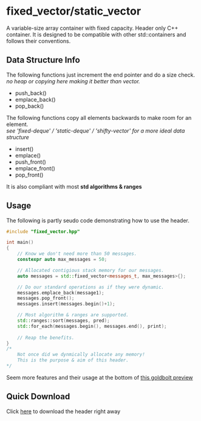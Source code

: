 # fixed_vector/static_vector
A variable-size array container with fixed capacity. Header only C++ container. It is designed to be compatible with other std::containers and follows their conventions. 

## Data Structure Info
The following functions just increment the end pointer and do a size check. <br>
*no heap or copying here making it better than vector.*
 - push_back()
 - emplace_back() 
 - pop_back()

The following functions copy all elements backwards to make room for an element. <br>
*see 'fixed-deque' / 'static-deque' / 'shifty-vector' for a more ideal data structure*
 - insert() 
 - emplace()
 - push_front() 
 - emplace_front()
 - pop_front()

It is also compliant with most **std algorithms & ranges**

## Usage
The following is partly seudo code demonstrating how to use the header. 
``` C++
#include "fixed_vector.hpp"

int main()
{
    // Know we don't need more than 50 messages.
    constexpr auto max_messages = 50;

    // Allocated contigious stack memory for our messages.
    auto messages = std::fixed_vector<messages_t, max_messages>{};

    // Do our standard operations as if they were dynamic.
    messages.emplace_back(message1);
    messages.pop_front();
    messages.insert(messages.begin()+1);

    // Most algorithm & ranges are supported.
    std::ranges::sort(messages, pred);
    std::for_each(messages.begin(), messages.end(), print);
    
    // Reap the benefits.
}   
/*
    Not once did we dynmically allocate any memory! 
    This is the purpose & aim of this header.
*/
```

Seem more features and their usage at the bottom of [this goldbolt preview](https://godbolt.org/#z:OYLghAFBqd5QCxAYwPYBMCmBRdBLAF1QCcAaPECAM1QDsCBlZAQwBtMQBGAFlJvoCqAZ0wAFAB4gA5AAYppAFZdSrZrVDIApACYAQjt2kR7ZATx1KmWugDCqVgFcAtrRABmAOykr6ADJ5aTAA5ZwAjTGJ3AA4o0gAHVCFCc1o7Rxd3LwSkszp/QJCncMi3GKNME1zaBgJmYgI051dPcsqUmrqCfOCwiOjYoVr6xoyWwc7uwuL%2BgEojVAdiZA4pHTcA5EcsAGpNNxtCCOYiYj3sTRkAQTWNrcxd/YDktjwALwiAfVY8QbOL6%2B061omwcOz2NkGWHEyziBD%2BVxuwLuDwhcTU8IBQJBYP2bGAJEICCcGP%2BBEwTjiqjJ4IIAE84lZmE57gAVUjbSEgEBJd4fAjbBgYzbMIRCbZUPDiTDoD4AN0wphIuwRHn0VziDlC32QIH%2B2312wA9IbtnSGUI9QaHEl1NtZWwHJg%2BfT7ga3e69gARbYsvZqy5u60BYDbBIBMnEd1Rj1ub0sgBUfst%2BqDtrQtEGHzD9Ai0YNXu26cGPsTbn9gZtIeImCoESsyzzUYLvu0ADYk1cK8HC3RM9Xa9Xga6m7Gexn%2BS322Xk9tUyGeU6zcPG/qC5zuW9Fx2A1bK9t8FQB/XFy68wXYcQD1Q%2Bduu7bDsRjkqV27m6Xy7vu0WCB8H0/I2eo7fiWt6fra1bysQIi/hG/7RmuBDoFyEERNBf4nOC6EkH806dmBIbfh8KFQU6WGRghSEgMRaGwRh%2ByEWROH%2BnExB4PaZK6nh%2Br2o4J4MtsTgfOgxzMJoACsuiCmJnqgfqC7OvxgksGiyCELSskcpuCn3IJC7bhqWp4DqM7GmOgzEA4ipQTO36YOILHipK0pygqJwQDMyo7lGIACR8ynMKpdIQAwcy%2BQuEAyB5q5cbsqqaB4MkxbZ9mRhKUoyvKVkQOuTxmC87zEF8PxwvsvpuNg2zfIMHkzm6PlKcwKlqcFoW6ZuEBVQQAB04UzDMM7xR%2BUbrkIaK0OCZUVQQFIPN6g2%2BcJtTsoKCUaW665oHEtIdcVXXhMAATueynVdT4R2mhSe2YAdtDuf1uFebFiWPaZZEWjF4n6BJtAYD8LCXuJMnSWZZIpdsZEvm6%2B2HR5P12TCJVDbsEmfT9%2BBCP96CA4DIN2Q5DG0c%2B0bQ7dHnAXD0KYLCGmfajv0Y3UWPSTjyUORDkP6mdsOoPDVOIwNKPffTmPY8DrORgTRwnI2XMg9sFMI7eAtfboaN/YzoveuL2zUaRhMAe6xAk%2B58s85T1MPa%2Bguq8LGvM2Lvag/jjtEZgkE0VLSpG9dMNywrfM09basMwD9ta47eORrrMGewbbqDugJv%2BxbSO00L6Mi2HuNg4R0cQwnJvk2bisPcrdMZ3bQPh%2BOkcgzHj7S3myDG2Tjum7zKdl%2Bn6uh1X2fO%2BO9dwU3stFx3/MfUHtu9yzEc5y7ef64W3s3YXbfJxPj1pzbFczw7Nfz4Pi%2Bx8vo/r8XAelzFpn%2BYF6mTyrweZ332uhKg9jbOSsLba347t%2Bbm8raP2nkzF%2Bc8HLySXJpd4a8/4b0DsA3eoDZ4HwgVpKBt9mq/2LPAq%2BL0TQVHJFYfkAVliii7jvHuyD96DFrv2OsQ5oyoAZA3bCgtPTZUQlySB8t7qpynkgzW/cJYLxrAwhszDY5pw4SNdBvCQYIPLlQoR2t6GDgbFGY4nDKI8NoHwihT9K4oNoYfPsYj1H3C0bI3k/I9EKMtvmARyis6qPMceaMVBiB0AIO5RR3cQ7UOriYgeZijyMM8d42BvwHGricQElR4Co5uMYVGUIAUADWviYnI0Qc4sBqCRFH2SQ2NJyBMnYMAQaUyi1mDbFIZgchD8lHxJcYkn02x4zRhqUnC%2Bncmn%2BOfsYp2hTiwsg6fuESUTbG9MqfqUyThfoSlQjOMkFIqSYHBMKUUXUdnbEuMQYAFpyrCJ1sU%2B4X9VDLA%2BKUzJ%2BzDk6HbG2HZXU6kHKEPomKqzKTHA2fRVQ2zdl3KORVVxYSGwXICk6CJ9AIBAoeQ855rzDkfMetrWUqA8DoFDNaBA1yMkQGApObY4gUVujRRirFGohC4puRAScDziWkoNOSzF2LqUfGhT4wlDKSUaRZZSnFHKvEwvpW2RlfK2notZQkOIeKylZKRvy0MzChWRJRSsiF1I/kiiEIiuFxztYQwhcsAlLsIbZGSHQdkcK2wIt2XUZFEqCngyXgEEQ9RTWD3NYkS1tB2TcrFby7JhrXUZgiFys1S8LVVHZKK1s4q8FulMiyAA8p6FNAlmC0nCM8kyJoQ0nzdeGz1mZvU5BSOySBp4/VyyJUGpGpkvnrM2f8sUABJWgGoCBtpKiCtpEMi0eslqwyM0aK3bA7V2ntjkoIEHZJOhw3b%2BT/IIEyuZ%2Bb%2B2hvdRGr1UafUxo5FwkAuU8D5U%2BJ1CaZxwasDXSco1j4RAlp/GW31t7k1pozU4LNOadl5oLSOz%2BD7MBPqHtLCUs7/WRpPiu29SrNiYDqD08eTrgmRilVi6s4VrGLl4dueKMk8FNp%2BTSF0tAmSskrUenhgpyr/G3oYveQThmmlI%2BRxy6UXJWQmqQGj2AuQQzSs5TKdEbBsl41yFu/8EaxSRtWAgixaC7DbIJGpn0ZDY1LqtK4RGtU2CXGR5kPpKM6LkbxujcTBk0OY/ptjgmMquWwqVHjZwuTDrgnZzjImxMuZAJJseACZMzjkwppTrYVMiTUxp/0%2BHSSat%2BXp1jhm2SHpMzYgUJILNGKs7XGzhmPPCcc6J5z5V%2BNL3yw504TnxMgFlhvQLMVgvEEUw88LtRPptXeFFujWnLg6fi7lijKXuGmYy7klp%2BTUMsYZAZ%2B45WuNVZ825sDTl7PzaK9Vs%2BcCZn1ceo15rymhIRYkh1jZzNNPPVi2s4j%2BwBtGaGxuNLZmESZcYyc27c2vPFb41RN2qE9Ynw%2B4V7zJWqKSbq4NILmB5NNfu8fEdEACAIB%2BAAWjOFzdVPW%2Bskem2x5L2G%2BTpdo89sblmmM5cS7Nlbnmgdfdc6I92/2AOA8q%2BtnzK9fb%2BekxDhrUOQvrjh/%2BBHSOhCo/KujvDmO4vY8ZEl4zw3HujeaaTt7FP2NCYq9x6rAvlscYKyz4H32C7c3Hjt%2BOvOYf89%2ByRUDJAhco7OC3DHz0sc3dV3jqjI2ifXBe4ElXOO8tU715rxb9O/s29SoHjXC2QdG79tt7nu3zeKctwz8PduRcO59qTJ3dHtNS9d/7wb%2BP%2BRPe9yTrLZOwbvcj2tg3dPd0A5r596rzcs9TKk3zU3Bo9uhda6JCS6mzvRcl1d3Tt33epZw6X%2BjICEnOur7rqPrOQdLaVMz4PK/Ns4Pj3FHn0P9thcO2147Hw9JD%2B687/PCXC93eL4T84xOlcV79zLyni/a%2B05QKH63Amm805b%2BzqTHHibgnmbvvrDlbh7PDojvbmLtYHdBLpfqPv1m7nLg9lPorgMs/trAvurh/i3t/lAe5n/vrp/sgLHpzp3qAd3knhAanmROnqLtgI7ogbnr1lfuPmgdRpgZQuNkMrXG/B/OvtHt9l/EFBUh3rCF3vqD3hACdrNAWJFKwXnsgdLjNrfh7grl7jPoIq0s6nfsIcvt9r1MAQFtQTIbQSdsoewaoQXq/hoZPgTtPj7nPpNgYSQRvt9pguIaYVzrvonuAQ1E1HSNYZdt8mPqgfdtwdoS4XoZNrgats3mzmcmrokf/j5pIiOtItovLjhnYuYeDFQBAM1vsNsDINsEqCUecKOCdjVNbA4LQN8OkhUOpFnAUW6Ijl4gAO73YLA/ioDXiPjqDAY6DaDYAABK4xKa4xPkLIxAtI3YRAdSyAZCYofRFRVAOsagwA5y7AzI9Aoxt6MWe%2BIWfeqMXWKoSB4RKBN%2BE%2BuRThPBDGvuOBquhhdeX%2BRSYKb%2BeBSRIOmR/42Rd%2BdiwEBReARRJRNgZRFRkYVRBYtROSn0DRTRLRQi7RBonRqAPR64fRHwAxRE2xIx2gYxkx0xsx8xixqAyxqxFRi6GxWxwxn8exxChxNMPWYBpxR%2B/eqsFx1wI%2B1xahuOXBnuD%2BZeT%2Br2LxN%2Bbxn%2Bai7iUp1WVimheRNU/hboYJxRKIUJlRDw1R3o8J28SJeAzRrArRfcaJ%2BoGJWJR6OJeJQxOxEAoxExUxMxPo5JtoSx9SooNJ/IAx9JOxjJRCBxRJRxbJNBgRnJ5x5%2BlxYRzadh6hdx6BDxMR5e4pbSCR1OpBBBnx4i3xaRGZPmCpjhtiEhoJ4JGp5RWpOEupp%2Bm4dRKsBpRpJpOMZppoCA3RvRi6uJgxBJ9pRJjppJLpCxbplJHpaxtJPptpuxAZcIQZrJz07JMOZx30PJxxNh/JsZgpURwp5myZzxqZrxHhIhyEKRcpPmnKJsJZch1Z7wCho4kUCJEk9ZKJbRKp0YFp7Z/RXZwxPZxJTpPkP0/p%2BxJC/InKLJ2SK585imi5ugg%2BBGw%2BVxMZ1%2B9h8Z0RIpOheS/BVe%2B57%2BvxXhoiXxqR6ZnhXIZ5xZL5%2Boap8hXoihtZiJjRhpT5ppZF7ob52JHZNp3ZDpJJzp/5hCgFdSwFwq052gwZc5oZHJqmA%2By5fJCFnBm5WhqFsRE21mWFPx6RMex5B5RhEm%2BKypSMFFV59wVFt5NFD5dFDZqJTFHRrZmJ75nZ%2BJX5nFv5psAFxC/F4ogloFqcIZFhYZElug8hyO2wnAUl8F12iFcZQp8l25Ypu58%2BKluZRFHxoS2ZBFQeh5vmOlcsF5lFsY1F95ugj5xpFlSMVlbZrFH59ldpjl/ZPFTJ9AblIFM5YF3lpyvlR2/lBl2wgVwVkZvJF2Kha54VG5d%2BzhO5rhzGCYqVS%2B7x3SxuZhTFPeZx520ZYVslI1jxs%2BcRzGhKnSJ5IOs1vhVBC1lh4Zy1CIA1MlkR61XuLuNgWyuqgKbyQoe5kpml7xMp4Sb1n%2BxqTotKNqjyrYiKDq7y0hhRl5C4N5VZ3htIJlBVZlDFTZll6J1llplE7A6giOHwEQXixA35fZzpvM0o0oma4geATgzghYjUAUaknlA0LVUFVhwMBYdKORIANAxAXRGs%2Bw%2Bq2AEAwNMwzyfUNMegBgVh2Si14ZJ%2BEN3VIVK1ERtxkVGBN1V%2B91eqT1XuEp9he1huGl2FalohV2VyZ5/1dqLy/NoN%2BlENRlUNVNd8sNhVjZTNSN5pKN926NwAmN2Ntu1VBNlMRNWKX6pN5NTglNwR6kTVXlol6664zITgyAW0PZh%2BflPVno7ILWkt0FgM7IJ28YC4AxdKQt2SG0zC20Lc7IXM7ILcBgnAt6UFMFs02wLN647NnNAM3N6tvN/NgtRxItegYt0WJxC5GdMFoRF1q1V1ipiZIpSq2tXIVKNK%2BKAa8aJKFtRROVBGNtYd9t8NRVz5JVyNZVR67tntxAONeNXFPkhNWAAdzAQdFN0NtNH09NGdjNc0o44gwt%2BgfdBl1ht1a1k9Jez1zq6GU1%2BBPm89cqmScajKq94Nm4kNvk0N29yJu9jF%2B9Lth9aNVgHtuKXtuNPtl9ft19JNZN99ttNNEddNUdC07Vr9DdMdqA8oEA9aA0vdHVekZ11wY98tSFitU9/wM9X11WEDZ5S9MD2VnV1tiD5DdIyD9FqDiN6DLZmDXIx9uDp93tvZF9n8RDxNgdpDIdD9lDT91DxoMd5I8d206dydWdvew9tjOdedRRLIhdSMxdCdZdn88BoUVdegNdGkddTZ79n9otP9nDf9E9hZ9%2BAjkqFKoDOFc9gqZ50DK9EjVtuVNRfkMjMN%2BVDtxVtUB9Nl64ajWNGj%2BDWjTlV9ejt9Bjod1NIRxjW8LVZjR6sdljidUFKdadB2flMF2dBludm4%2BdLjt67jpdbeoUFd2wvjug/j2SgTTNo4DDTDLDH0bD/dF%2BbBETCtclSt09sTrKs9IAMqkD55TFlt8DUjd5%2BpO9jtc0ztyjRTR92DJ9Z9BDpsMBQ5yqsqNyj9TT1DyOyOGzUZ3DNxvDuz/DVwgjeteZIOJzJFsD69eVNzKDdzoNpVTzWDGN6jbzFTNVqAnzIYSxJzvzjTr4zTho5jcdCd1j7VfTdjNj0k7IcD7wyONdgz7wwzrjM4YzEAMznA5d3jldEzt6gLwLfVbBctYLEVELgDytthd1raat9yGtL1WtQjPmv%2BMLiVP1IGL6B6JtTy9qbyulM4Fz15UjQR9TOTKL8jaLzZLFzz2LpTuLP5/ZVTN9d9hj2Tfz5L1DwEzAi6lJAQUI9DtQZgyAWT0SEIADZwEAY6dAXVNDtQt6apIbdkZZ0J4M1gGbV6LLmAfUuTtz%2BTMUGLqNXI1pn5VVeLzpEMP0/IAQdoLwGGBJvr%2BYFLVL7TtLx%2Bug6bH9fjtj3bXJfbtj%2BbyOfbMwHLmAXLozR6m04zq8/UegfbgricPjEzBgI7fjtdGdI7iz3oTdR6LdXNNgPNfNJr3dATP9bDGkPeQ7n0e7sFmzoLApsusr0TULar6hRzWrqlsL32g6O6pae65aVqtaPKprMU5rhlGTm91rcj5le9BTGDmLqjLzOLmjbrvtyw/tJDwddTd8bbq4LVAbQb2bobCExwRkUbJUMbhZcbCbimgVfeqbRRfbmbSo7HebtRCHCNTtSjjrlElblVhJWHPkdbBL2bTb3wLbwxRHT0PLc7JdfLG7y7Ob4gq750MzW7szO7flj7DdH98z17X9%2Bg4ttB97Ekj7v9HBkT9xcr%2BzcVr12r6Vv7CVrnYaQ6UGAGjHsa8KgakHj00HCDVrdtRbqLJbj0Zbbt6HLrmH%2BNhDOHxD%2Bj%2BHRjwls5NkbcgbSxXHSz4b1HLA0bxeDH%2B6KQSbLHGkab6nHHkYuXFU%2BbhbtriHaDyHjz5bIAwnE559TlEnDbimPErKE58n4FBovL2n6nmn67i7m76n1den7VBnFEXICyKzO7ekN75n4Blnvbs3vVK5766ama2amAuaVwN8m6hannQHz6IHvqla6C1akGf8daKKjaKtraE6nai6PaV6/6cEgHert3B6C6S6M6gw86X3oPMG2453zqA6V3gPJ8vn92J6Z6hUF6pUV6eAN6eGL765b711jn8R8VhFrnZWGrIORwj6q%2Bo6pXdAgXZKWXZHuX3o4wEbNH4IxX5U8bdPTHybzArHEAuXkJ5ZtX1XlZjdPH4XdrkXeYgnFbbFVbonCXLqJ89bUnA3snOxw3LVY3qnO3UI1dk3wr03anUIa3m4gLt7FnPTC3u3T7ILXDlwB3n636J3v6Z3G6cPS8VPwGNPYPc6dcEM0PhGtnOzhPMTwDcTRz8GiGc1fhSM69ZRNnCr/9UTpe0Lf7iVmG7UQJDPBoapVR0jW96LhT7XJTeD3X/ZdmdoFWlNtA6vOf15SxiOxwlU6HOv1DSf40nDdGgItwoIMHNgE5wKffWIyI4ItAzgEQRkJI/fSIg/KI5g5kCGxI2hVw4YmaMM3WSM2XlJLE4YuYBY2RpHRADK6YtQAQEQ%2BfUYapF/zAV/xAPU7UNUsHUJN/jYxdtJ4I4ISm2gdg9AB/oEFq5igxC4dbQGtHbbUM3QFQEQKX2GhHoR%2BxFEgFjQCgIBPUl/YAWnXYRPo6kQbBlAW3mhf9%2BQP/UokP1/5gApA2wSgX6Cei3o/WrXYgSiAoGrAxINgWgDQOaoO8neSaE0Kj2%2BAFQioxYBlGkiSDIAQYFkUwCkBnCGFww7ITgOpmOQ19j%2BqoIKqQG0CkA3ApAbgAp2ySyD6A8gxQVNCRzqBcej0A/jmFxqEtb0hLU6IbV%2Br4o5mSMWwT9VObpdskLg%2BwaczcC3oLBEYO3OoHVSfITBwALqAD1sGeMlC2SPwREACHAAghj0WwSI0EoQA2Wvg1iJYLiEJCrKwYMIQjxcFCsuqTgmcDEKsEhDshyNXIbqwKFrt2QyOdwUjFKFZCzBOQ9QKdCAxxCroi7GwSEPaEihgMNQ9yGkI0j6C50Cgq9NNDiAaR%2BcBJIQFyAIBDEhA7NJwHELQI3JfwV3WIZMNCgn8meZ/MVIQNUE957gJoCAWWDoEaQmh1gy4RkP8HbCWh6JS6PCxSE2DLorgs8goPSGH8rBFICoXJEQGzDuEJAHxPcOiG3Cthvwh4eaUuix9caXwzIaCLgr/ApAcwVgNIDEjyBXAsgeQKgGkA2ADABgDkAsCWCGVAQnAeQAQGkByA%2BopAdJCADEgABOLqAyO4DaAGRMgDwK2CiBiQZA3AbkQyJUDSBuAmIqkTiOkDyA5hMgUgJSOxFzA4AsAGAIgC/wUhseEQcgJQDQAqj2AkQYUOoE4A8ipRWAWUEZEwAAA1PAJgC6Ippps0gckXwGx4Rg5hfLUUaQFCABA6gtIW0fIE1GAUU0jRT0diNIBYAv06gdgC6PwDVgpB8oOYYGLsgKhF0KwOQOQBzBojAx3wUII%2BHmJ2AsAXo6UaxCcBei5gVAVQIcnNGWjrRVgXMfwEYAsAwxPAPgN4mEBiBJAgYpQAK1UDqAUABIvQCoDwChA5hkAOYMwiqAxjkckIL0FoDYbaByiyOEMMjioBxALRXVKgOMDKTI4WIBLCrMjjYCsBlxQgNQMkE6yxhmA6AdAJhjFDrjpQagCNl1QADqO4u8XZAWG1Jkct4wrgQG3HfBgATHN8SKA/EABHBwGwDvFWRkc6AE4OuNYj2hkAtIO8ejGYBahpQyOYcWTTeBUdE2r45YccC9DaA7xuUMcRUE2KvinAPwSsGBIVCqAG4KQC8beJImihgw47BflgDAl4AoId4%2BwOgDHF0h2AyOd8exMgisBUAJ4pCcaPqBATdxr46sOgAaLCR6A5EzYDROpQnibKr4pIN%2BN4l0B3YZXVSXgHUkbiFk%2BoVSQsKMgfjGGEQYsZiS9BiQ7xQgLooQGQAIByJVAQNqwH5CviZJNYR8WUzvE/RkcDRa0MTVfEMhZJN418emC0l0AJRhCKQRYAgA%2BARgrgAVj4EmC9BIgArRjglOUCMcUpRQPoAK2MCuR2gQwBoPYCaDKACpMU6oMVJynTB8pxUzKXVImBX8pgeUuYEIGJHLAuAqI9ESKMDG4iqB4gKIK2GRytgdBuokMPqK6gyAppjdXAIQCVBrAa6FI0UTSLpE8jBRUgYUaQALE8iuonAHgNwE4CjSPAjIjwNoDEhiRSAWIpMf1IlEgApRMo6kaQHlFKi%2BiXadUaai1ERAgg5GaQINOGmjTCwHYiaW4CmlTT5A0oeaaxCQgCtqxTANgBwHrHVimxEgF0W2NIBdFHwcQQsRtIxFXSXR/UlNIui7R0l/pI0sacDKCpiQwZ5RCAHYC%2BnkQyRMwZabKLmAIAEMWASIEdFTFbSCx3AJkTEAulRA3AYkbQNwBkDaAPA3AS6ddLFFSA7pD0laXMDpHiyppYkDwDIAZFkj%2BZYkHgO2OkBuBepN08UdKKVkbTtARsuWSzOpFzAIprgbgEAA%3D)


## Quick Download
Click [here](https://minhaskamal.github.io/DownGit/#/home?url=https://github.com/WillisMedwell/fixed_vector-static_vector/blob/main/fixed_vector.hpp) to download the header right away
